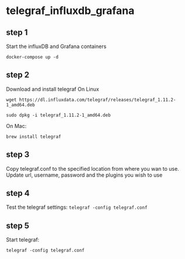 # telegraf_influxdb_grafana

## step 1
Start the influxDB and Grafana containers
```
docker-compose up -d
```

## step 2
Download and install telegraf
On Linux
```
wget https://dl.influxdata.com/telegraf/releases/telegraf_1.11.2-1_amd64.deb
```
```
sudo dpkg -i telegraf_1.11.2-1_amd64.deb
```

On Mac:
```
brew install telegraf
```
## step 3
Copy telegraf.conf to the specified location from where you wan to use. Update url, username, password and the plugins you wish to use

## step 4
Test the telegraf settings:
```telegraf -config telegraf.conf```


## step 5
Start telegraf:
```
telegraf -config telegraf.conf
```
